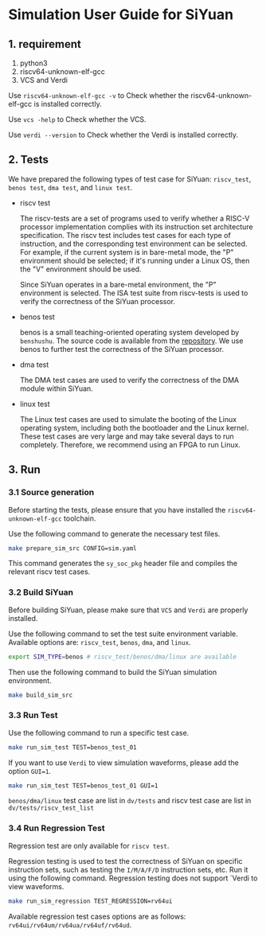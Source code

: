 # Simulation User Guide for SiYuan
## 1. requirement
1. python3 
2. riscv64-unknown-elf-gcc
3. VCS and Verdi

Use `riscv64-unknown-elf-gcc -v` to Check whether the riscv64-unknown-elf-gcc is installed correctly. 

Use `vcs -help` to Check whether the VCS. 

Use `verdi --version` to Check whether the Verdi is installed correctly.

## 2. Tests
We have prepared the following types of test case for SiYuan: `riscv_test`, `benos test`, `dma test`, and `linux test`.

* riscv test 
   
   The riscv-tests are a set of programs used to verify whether a RISC-V processor implementation complies with its instruction set architecture specification. The riscv test includes test cases for each type of instruction, and the corresponding test environment can be selected. For example, if the current system is in bare-metal mode, the "P" environment should be selected; if it's running under a Linux OS, then the "V" environment should be used.
   
   Since SiYuan operates in a bare-metal environment, the "P" environment is selected. The ISA test suite from riscv-tests is used to verify the correctness of the SiYuan processor. 

* benos test
    
    benos is a small teaching-oriented operating system developed by `benshushu`. The source code is available from the [repository](https://github.com/runninglinuxkernel/riscv_programming_practice). We use benos to further test the correctness of the SiYuan processor.

* dma test
    
    The DMA test cases are used to verify the correctness of the DMA module within SiYuan.

* linux test

    The Linux test cases are used to simulate the booting of the Linux operating system, including both the bootloader and the Linux kernel. These test cases are very large and may take several days to run completely. Therefore, we recommend using an FPGA to run Linux.

## 3. Run

### 3.1 Source generation

Before starting the tests, please ensure that you have installed the `riscv64-unknown-elf-gcc` toolchain.

Use the following command to generate the necessary test files.
```bash
make prepare_sim_src CONFIG=sim.yaml
```

This command generates the `sy_soc_pkg` header file and compiles the relevant riscv test cases.

### 3.2 Build SiYuan

Before building SiYuan, please make sure that `VCS` and `Verdi` are properly installed.

Use the following command to set the test suite environment variable. Available options are: `riscv_test`, `benos`, `dma`, and `linux`.
```bash
export SIM_TYPE=benos # riscv_test/benos/dma/linux are available
```

Then use the following command to build the SiYuan simulation environment.
```bash
make build_sim_src
```

### 3.3 Run Test
Use the following command to run a specific test case. 
```bash
make run_sim_test TEST=benos_test_01 
```
If you want to use `Verdi` to view simulation waveforms, please add the option `GUI=1`.
```bash
make run_sim_test TEST=benos_test_01 GUI=1
```

`benos/dma/linux` test case are list in `dv/tests` and riscv test case are list in `dv/tests/riscv_test_list`

### 3.4 Run Regression Test
Regression test are only available for `riscv test`. 

Regression testing is used to test the correctness of SiYuan on specific instruction sets, such as testing the `I/M/A/F/D` instruction sets, etc. Run it using the following command. Regression testing does not support `Verdi to view waveforms.

```bash
make run_sim_regression TEST_REGRESSION=rv64ui
```

Available regression test cases options are as follows: `rv64ui/rv64um/rv64ua/rv64uf/rv64ud`.
